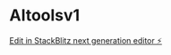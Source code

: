 # AItoolsv1

[Edit in StackBlitz next generation editor ⚡️](https://stackblitz.com/~/github.com/HossamSalemOnline/AItoolsv1)